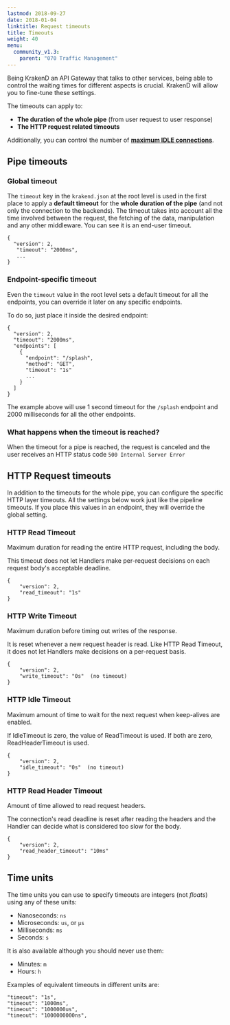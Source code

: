 ```yaml
---
lastmod: 2018-09-27
date: 2018-01-04
linktitle: Request timeouts
title: Timeouts
weight: 40
menu:
  community_v1.3:
    parent: "070 Traffic Management"
---
```


Being KrakenD an API Gateway that talks to other services, being able to control the waiting times for different aspects is crucial. KrakenD will allow you to fine-tune these settings.

The timeouts can apply to:

- **The duration of the whole pipe** (from user request to user response)
- **The HTTP request related timeouts**

Additionally, you can control the number of [**maximum IDLE connections**](/docs/v1.3/throttling/max-idle-connections/).

## Pipe timeouts

### Global timeout
The `timeout` key in the `krakend.json` at the root level is used in the first place to apply a **default timeout** for the **whole duration of the pipe** (and not only the connection to the backends). The timeout takes into account all the time involved between the request, the fetching of the data, manipulation and any other middleware. You can see it is an end-user timeout.

	{
	  "version": 2,
	   "timeout": "2000ms",
	   ...
	}

### Endpoint-specific timeout
Even the `timeout` value in the root level sets a default timeout for all the endpoints, you can override it later on any specific endpoints.

To do so, just place it inside the desired endpoint:

	{
	  "version": 2,
	  "timeout": "2000ms",
	  "endpoints": [
	    {
	      "endpoint": "/splash",
	      "method": "GET",
	      "timeout": "1s"
	      ...
	    }
	  ]
	}

The example above will use 1 second timeout for the `/splash` endpoint and 2000 milliseconds for all the other endpoints.

### What happens when the timeout is reached?
When the timeout for a pipe is reached, the request is canceled and the user receives an HTTP status code `500 Internal Server Error`

## HTTP Request timeouts
In addition to the timeouts for the whole pipe, you can configure the specific HTTP layer timeouts.
All the settings below work just like the pipeline timeouts. If you place this values in an endpoint, they will override the global setting.

### HTTP Read Timeout
Maximum duration for reading the entire HTTP request, including the body.

This timeout does not let Handlers make per-request decisions on each request body's acceptable deadline.

	{
		"version": 2,
		"read_timeout": "1s"
	}

### HTTP Write Timeout
Maximum duration before timing out writes of the response.

It is reset whenever a new request header is read. Like HTTP Read Timeout, it does not let Handlers make decisions on a per-request basis.

	{
		"version": 2,
		"write_timeout": "0s"  (no timeout)
	}


### HTTP Idle Timeout
Maximum amount of time to wait for the next request when keep-alives are enabled.

If IdleTimeout is zero, the value of ReadTimeout is used. If both are zero, ReadHeaderTimeout is used.

	{
		"version": 2,
		"idle_timeout": "0s"  (no timeout)
	}

### HTTP Read Header Timeout
Amount of time allowed to read request headers.

The connection's read deadline is reset after reading the headers and the Handler can decide what is considered too slow for the body.

	{
		"version": 2,
		"read_header_timeout": "10ms"
	}

## Time units
The time units you can use to specify timeouts are integers (not *floats*) using any of these units:

- Nanoseconds: `ns`
- Microseconds: `us`, or `µs`
- Milliseconds: `ms`
- Seconds: `s`

It is also available although you should never use them:

- Minutes: `m`
- Hours: `h`

Examples of equivalent timeouts in different units are:

	"timeout": "1s",
	"timeout": "1000ms",
	"timeout": "1000000us",
	"timeout": "1000000000ns",
